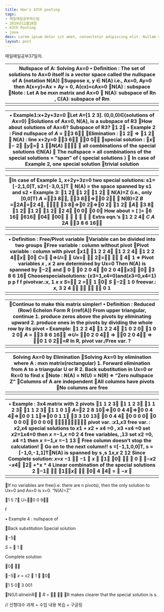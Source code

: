 ```yaml
---
title: Han's 43th posting
tags:
- 매일매일공부하는팀
- 2019년11월28일
- 43th Posting
- java
desc: Lorem ipsum dolor sit amet, consectetur adipiscing elit. Nullam vehicula gravida felis et dapibus.
layout: post
---
```


<!-- more -->
<!-- Mauris a molestie neque. Aliquam non malesuada nisi, a sodales purus. Nam molestie faucibus sapien eu euismod. Sed scelerisque ornare euismod. In tincidunt est vel pharetra convallis. Praesent vitae nisi odio.-->

매일매일공부37일차.

| Nullspace of A: Solving Ax=0 								• Definition : The set of solutions to Ax=0 itself is a vector space called the nullspace of A (notation N(A)) 								Suppose x, y ∈ N(A) i.e., Ax=0, Ay=0  then A(x+y)=Ax + Ay = 0, A(cx)=cAx=0 								N(A) : subspace 								Note : Let A be mxn matrix and Ax=0   N(A): subspace of Rn , C(A): subspace of Rm |
| ------------------------------------------------------------ |
|                                                              |

| • Example1:x+2y+3z=0  Let A=[1 2 3]. (0,0,0)∈{solutions of Ax=0} Solutions of Ax=0, N(A), is a subspace of R3 How about solutions of Ax=6? Subspace of R3? 								1 2 • Example 2 : Find nullspace of *A* = 3 6 								Elimination : 1 2 ⇒ 1 2  N(A) : line x+2y=0 3 6 0 0 								special solution : *x* − 2  *y*= 1 ∈*N*(*A*) 							 					 					 						 							 							 					 					 						 							 all combinations of the special solutions ∈N(A)   The nullspace = all combinations of the special solutions 								= “span” of { special solutions }  In case of Example 2, one special solution 							 					 					 						 							trivial solution |
| ------------------------------------------------------------ |
|                                                              |

| In case of Example 1, x+2y+3z=0  two special solutions: s1=[-2,1,0]T, s2=[-3,0,1]T 								 N(A) = the space spanned by s1 and s2 • Example 3: 								1 2 1 2 1 2  N(A)=Z (i.e., only [0,0]T) *A* =3 8, 3 8⇒0 2 								 N(B)=Z 							 					 					 						 							*B* 							 						 							=2*A*=2 4,  							 						 							3 8⇒0 2⇒0 2 							 					 					 						 							1 2 *A* 3 8 							 						 							1 2 1 2 1 2 							 					 					 						 							2 4 0 0 0 0 							 					 					 					 						 							How about = [ 							 						 							]= 							 					 					 						 							6 16 							 						 							616 04 00       							 					 					 						 							Extra eqn.’s 							 					 					 						 							1 2 2 4 *C A* 2*A* 3 8 6 16 |
| ------------------------------------------------------------ |
|                                                              |

| • Definition : Free/Pivot variable Variable can be divided into two groups 								Free variable : column without pivot  Pivot variable : column with pivot *x*1 								1 2 2 4 1 2 2 4 1 2 2 4*x* 0 *C*= ⇒*U*=  *Ux*=  2= 								  4 							 					 					 						 							1 ※ Pivot variables *x* , 							 						 							*x* 							 						 							2 							 						 							are determined by Ux=0 							 					 					 						 							Then N(A) is spanned by 							 						 							−2 							 						 							and 							 						 							 0  							 					 					 						 							0 2 0 4 0 2 0 4*x*3 0 							 					 					 						 							3 8 6 16  Choosespecialsolutions: (*x*3=1,*x*4=0)and(*x*3=0,*x*4=1) 							 					 					 						 							p p f f pivotvar.:*x*, 1 							 						 							*x x* 							 					 					 					 						 							*S*= 							 						 							2 							 						 							= 							 					 					 						 							1 							 					 					 						 							0 							 						 							*S* −2 							 					 					 						 							1 0 							 					 					 						 							freevar.: *x*, 3 							 						 							2 4 							 					 					 					 					 						 							  							 						 							  							 					 					 						 							0 1 |
| ------------------------------------------------------------ |
|                                                              |

| Continue to make this matrix simpler! 								• Definition : Reduced (Row) Echelon Form R (rref(A)) 								From upper triangular, continue 								1. produce zeros above the pivots by eliminating upward 								2. produce ones in the pivots  by dividing the whole row by its pivot 							 					 					 						 							• Example:  1 2 2 4 1 2 2 4 1 0 2 0 1 0 2 0 							 					 					 						 							*A* = 3 8 6 16 ⇒*U*= 0 2 0 4 ⇒ 0 2 0 4 ⇒ 0 1 0 2=*R* In R, pivot var./Free var. ? |
| ------------------------------------------------------------ |
|                                                              |

| Solving Ax=0 by Elimination 								Solving Ax=0 by elimination  where A : mxn matrix(rectangular) 								1. Forward elimination from A to a triangular U or R 2. Back substitution in Ux=0 or Rx=0 to find x 								Note : N(A) = N(U) = N(R) 								※ “Zero nullspace Z”  Columns of A are independent All columns have pivots  No columns are free |
| ------------------------------------------------------------ |
|                                                              |

| • Example : 3x4 matrix with 2 pivots  1 1 2 3 1 1 2 3 1 1 2 3 1 1 2 3 1 1 0 1 							 					 					 						 							*A*=2 2 8 10⇒0 0 4 4⇒0 0 4 4⇒0 0 1 1⇒0 0 1 1 3 3 10 13 0 0 4 4 0 0 0 0 0 0 0 0 0 0 0 0 							 					 					 						 							 							 					 					 						 							pivot var. :*x*1,*x*3 								free var. : *x*2,*x*4  special solutions to *x*1 + *x*2 + *x*4 =0 , 							 					 					 					 					 					 						 							*x*3 +*x*4 =0 set *x*2=1*x*4=0 then *x* =−1,*x* =0 							 					 					 						 							2 							 						 							4 							 						 							free variables, 							 					 					 						 							,13 							 					 					 						 							set *x*2 =0, *x*4 =1 then 							 						 							*x* =−1,*x* =−1 13 							 					 					 						 							 Free column doesn’t stop the calculation!  Go on to the next column!! 							 					 					 						 							s =[-1,1,0,0]T, s =[-1,0,-1,1]TN(A) is spanned by s ,s 							 					 					 						 							1*x*,*x* 2 							 						 							12 							 					 					 						 							Since  Complete solution: 								*x*=*x* 							 					 					 						 							−1  							 						 							−1  *x*  							 					 					 						 							1 0 							 						 							  0  							 					 					 						 							−*x*2 −*x*4 2 							 					 					 					 						 							+*x * 4 							 					 					 					 						 							Linear combination  of the special solutions 							 					 					 						 							2 							 						 							−1   1*x* 							 					 					 						 							 0 							 						 							4  4 							 					 					 						 							= 							 						 							 −*x*  |
| ------------------------------------------------------------ |
|                                                              |

If no variables are free(i.e. there are n pivots), then the only solution to Ux=0 and Ax=0 is x=0. “N(A)=Z” 

1 5 7 *U*=0 0 9 

f 

• Example 4 : nullspace of 

Back substitution Special solution 

−5 

*S* =  1  

Complete solution 

0  

−5 *x* = *x*2  1  0 

1 5 0 3 001 

N(U):alineinR  *R* =  
 R makes clearer that the special solution is s. 





// 선형대수 과제 + 수업 내용 복습 + 구글링